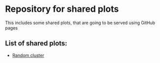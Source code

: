 # Repository for shared plots

This includes some shared plots, that are going to be served using GitHub pages

## List of shared plots:

* [Random cluster](https://cliedl.github.io/shared_plots/random_cluster.html)
